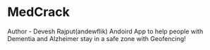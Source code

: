 # MedCrack
Author - Devesh Rajput(andewflik)
Andoird App to help people with Dementia and Alzheimer stay in a safe zone with Geofencing!
